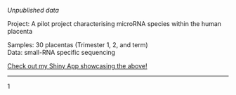 *Unpublished data*

Project: A pilot project characterising microRNA species within the human placenta  

Samples: 30 placentas (Trimester 1, 2, and term)  
Data: small-RNA specific sequencing  

[Check out my Shiny App showcasing the above!](https://robinsonlab.shinyapps.io/Placental_miRNome_Expression_Database/)  

***  

1

